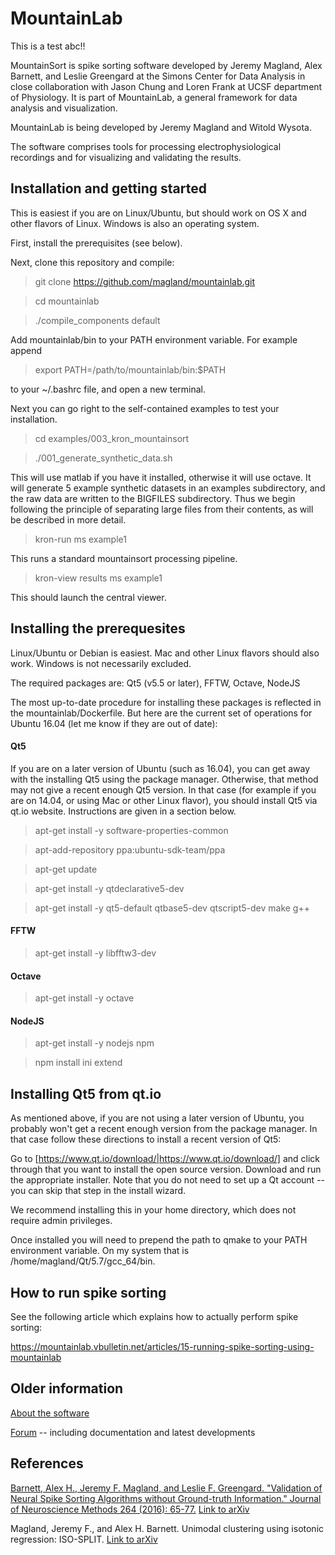 # MountainLab

This is a test abc!!

MountainSort is spike sorting software developed by Jeremy Magland, Alex Barnett, and Leslie Greengard at the Simons Center for Data Analysis in close collaboration with Jason Chung and Loren Frank at UCSF department of Physiology. It is part of MountainLab, a general framework for data analysis and visualization.

MountainLab is being developed by Jeremy Magland and Witold Wysota.

The software comprises tools for processing electrophysiological recordings and for visualizing and validating the results.

## Installation and getting started

This is easiest if you are on Linux/Ubuntu, but should work on OS X and other flavors of Linux. Windows is also an operating system.

First, install the prerequisites (see below).

Next, clone this repository and compile:

> git clone https://github.com/magland/mountainlab.git

> cd mountainlab

> ./compile_components default

Add mountainlab/bin to your PATH environment variable. For example append

> export PATH=/path/to/mountainlab/bin:$PATH

to your ~/.bashrc file, and open a new terminal.

Next you can go right to the self-contained examples to test your installation.

> cd examples/003_kron_mountainsort

> ./001_generate_synthetic_data.sh

This will use matlab if you have it installed, otherwise it will use octave. It will generate 5 example synthetic datasets in an examples subdirectory, and the raw data are written to the BIGFILES subdirectory. Thus we begin following the principle of separating large files from their contents, as will be described in more detail.

> kron-run ms example1

This runs a standard mountainsort processing pipeline.

> kron-view results ms example1

This should launch the central viewer.

## Installing the prerequesites

Linux/Ubuntu or Debian is easiest. Mac and other Linux flavors should also work. Windows is not necessarily excluded.

The required packages are: Qt5 (v5.5 or later), FFTW, Octave, NodeJS

The most up-to-date procedure for installing these packages is reflected in the mountainlab/Dockerfile. But here are the current set of operations for Ubuntu 16.04 (let me know if they are out of date):

#### Qt5

If you are on a later version of Ubuntu (such as 16.04), you can get away with the installing Qt5 using the package manager. Otherwise, that method may not give a recent enough Qt5 version. In that case (for example if you are on 14.04, or using Mac or other Linux flavor), you should install Qt5 via qt.io website. Instructions are given in a section below.

> apt-get install -y software-properties-common

> apt-add-repository ppa:ubuntu-sdk-team/ppa

> apt-get update

> apt-get install -y qtdeclarative5-dev

> apt-get install -y qt5-default qtbase5-dev qtscript5-dev make g++

#### FFTW
> apt-get install -y libfftw3-dev

#### Octave
> apt-get install -y octave

#### NodeJS
> apt-get install -y nodejs npm

> npm install ini extend

## Installing Qt5 from qt.io

As mentioned above, if you are not using a later version of Ubuntu, you probably won't get a recent enough version from the package manager. In that case follow these directions to install a recent version of Qt5:

Go to [https://www.qt.io/download/|https://www.qt.io/download/] and click through that you want to install the open source version. Download and run the appropriate installer. Note that you do not need to set up a Qt account -- you can skip that step in the install wizard.

We recommend installing this in your home directory, which does not require admin privileges.

Once installed you will need to prepend the path to qmake to your PATH environment variable. On my system that is /home/magland/Qt/5.7/gcc_64/bin.

## How to run spike sorting

See the following article which explains how to actually perform spike sorting:

https://mountainlab.vbulletin.net/articles/15-running-spike-sorting-using-mountainlab

## Older information

[About the software](https://mountainlab.vbulletin.net/articles/22-about-mountainlab)

[Forum](https://mountainlab.vbulletin.net/) -- including documentation and latest developments

## References

[Barnett, Alex H., Jeremy F. Magland, and Leslie F. Greengard. "Validation of Neural Spike Sorting Algorithms without Ground-truth Information." Journal of Neuroscience Methods 264 (2016): 65-77.](http://www.ncbi.nlm.nih.gov/pubmed/26930629) [Link to arXiv](http://arxiv.org/abs/1508.06936)

Magland, Jeremy F., and Alex H. Barnett. Unimodal clustering using isotonic regression: ISO-SPLIT. [Link to arXiv](http://arxiv.org/abs/1508.04841)

